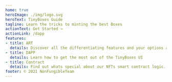 ```yaml
---
home: true
heroImage: ./img/logo.svg
heroText: TinyBoxes Guide
tagline: Learn the tricks to minting the best Boxes
actionText: Get Started →
actionLink: /dapp
features:
- title: ART
  details: Discover all the differentiating features and your options as a box artist.
- title: DAPP
  details: Learn how to get the most out of the TinyBoxes UI
- title: Contract
  details: Find out whats special about our NFTs smart contract logic.
footer: © 2021 NonFungibleTeam
---
```

